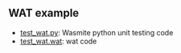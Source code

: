 ## WAT example

*  [test_wat.py](https://github.com/yusuf8ahmed/Wasmite/blob/master/testing/wat/test_wat.py): Wasmite python unit testing code
*  [test_wat.wat](https://github.com/yusuf8ahmed/Wasmite/blob/master/testing/wat/test_wat.wat): wat code